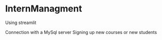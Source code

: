 # InternManagment
Using streamlit

Connection with a MySql server
Signing up new courses or new students

